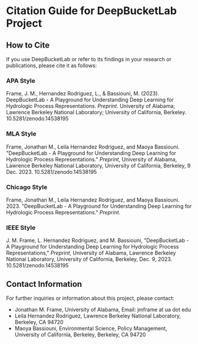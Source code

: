 # Citation Guide for DeepBucketLab Project

## How to Cite
If you use DeepBucketLab or refer to its findings in your research or publications, please cite it as follows:

### APA Style
Frame, J. M., Hernandez Rodriguez, L., & Bassiouni, M. (2023). DeepBucketLab - A Playground for Understanding Deep Learning for Hydrologic Process Representations. *Preprint*. University of Alabama; Lawrence Berkeley National Laboratory; University of California, Berkeley. 10.5281/zenodo.14538195

### MLA Style
Frame, Jonathan M., Leila Hernandez Rodriguez, and Maoya Bassiouni. "DeepBucketLab - A Playground for Understanding Deep Learning for Hydrologic Process Representations." *Preprint*, University of Alabama, Lawrence Berkeley National Laboratory, University of California, Berkeley, 9 Dec. 2023. 10.5281/zenodo.14538195

### Chicago Style
Frame, Jonathan M., Leila Hernandez Rodriguez, and Maoya Bassiouni. 2023. "DeepBucketLab - A Playground for Understanding Deep Learning for Hydrologic Process Representations." *Preprint*.

### IEEE Style
J. M. Frame, L. Hernandez Rodriguez, and M. Bassiouni, "DeepBucketLab - A Playground for Understanding Deep Learning for Hydrologic Process Representations," *Preprint*, University of Alabama, Lawrence Berkeley National Laboratory, University of California, Berkeley, Dec. 9, 2023. 10.5281/zenodo.14538195

## Contact Information
For further inquiries or information about this project, please contact:

- Jonathan M. Frame, University of Alabama, Email: jmframe at ua dot edu
- Leila Hernandez Rodriguez, Lawrence Berkeley National Laboratory, Berkeley, CA 94720
- Maoya Bassiouni, Environmental Science, Policy Management, University of California, Berkeley, Berkeley, CA 94720
